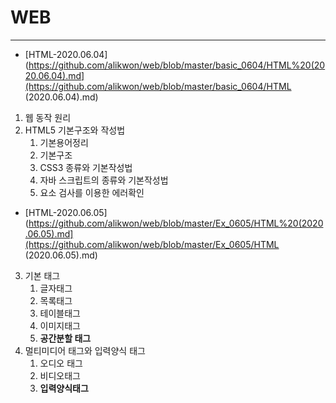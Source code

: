 # WEB

------

- [HTML-2020.06.04](https://github.com/alikwon/web/blob/master/basic_0604/HTML%20(2020.06.04).md](https://github.com/alikwon/web/blob/master/basic_0604/HTML (2020.06.04).md)

1. 웹 동작 원리
2. HTML5 기본구조와 작성법
   1. 기본용어정리
   2. 기본구조
   3. CSS3 종류와 기본작성법
   4. 자바 스크립트의 종류와 기본작성법
   5. 요소 검사를 이용한 에러확인



- [HTML-2020.06.05](https://github.com/alikwon/web/blob/master/Ex_0605/HTML%20(2020.06.05).md](https://github.com/alikwon/web/blob/master/Ex_0605/HTML (2020.06.05).md)

3. 기본 태그
   1. 글자태그
   2. 목록태그
   3. 테이블태그
   4. 이미지태그
   5. **공간분할 태그**
4. 멀티미디어 태그와 입력양식 태그
   1. 오디오 태그
   2. 비디오태그
   3. **입력양식태그**